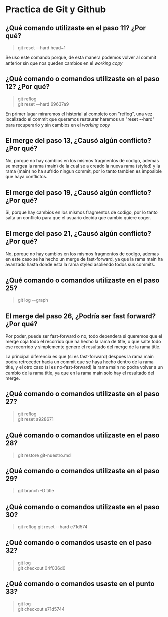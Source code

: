 # Practica de Git y Github

## ¿Qué comando utilizaste en el paso 11? ¿Por qué?

> git reset --hard head~1

Se uso este comando porque, de esta manera podemos volver al commit anterior sin que nos queden cambios en el *working copy*

## ¿Qué comando o comandos utilizaste en el paso 12? ¿Por qué?

> git reflog  
> git reset --hard 69637a9

En primer lugar miraremos el historial al completo con "reflog", una vez localizado el commit que queramos restaurar haremos un "reset --hard" para recuperarlo y sin cambios en el *working copy*

## El merge del paso 13, ¿Causó algún conflicto? ¿Por qué?

No, porque no hay cambios en los mismos fragmentos de codigo, ademas se mergea la rama (main) de la cual se a creado la nueva rama (styled) y la rama (main) no ha sufrido ningun commit, por lo tanto tambien es imposible que haya conflictos.

## El merge del paso 19, ¿Causó algún conflicto? ¿Por qué?

Si, porque hay cambios en los mismos fragmentos de codigo, por lo tanto salta un conflicto para que el usuario decida que cambio quiere coger.


## El merge del paso 21, ¿Causó algún conflicto? ¿Por qué?

No, porque no hay cambios en los mismos fragmentos de codigo, ademas en este caso se ha hecho un merge de fast-forward, ya que la rama main ha avanzado hasta donde esta la rama styled asoliendo todos sus commits.

## ¿Qué comando o comandos utilizaste en el paso 25?

> git log --graph

## El merge del paso 26, ¿Podría ser fast forward? ¿Por qué?

Por poder, puede ser fast-forward o no, todo dependera si queremos que el merge coja todo el recorrido que ha hecho la rama de title, o que salte todo ese recorrido y simplemente genere el resultado del merge de la rama title.

La principal diferencia es que (si es fast-forward) despues la rama main podra retroceder hacia un commit que se haya hecho dentro de la rama title, y el otro caso (si es no-fast-forward) la rama main no podra volver a un cambio de la rama title, ya que en la rama main solo hay el resultado del merge.

## ¿Qué comando o comandos utilizaste en el paso 27?

> git reflog  
> git reset a928671


## ¿Qué comando o comandos utilizaste en el paso 28?

> git restore git-nuestro.md

## ¿Qué comando o comandos utilizaste en el paso 29?

> git branch -D title

## ¿Qué comando o comandos utilizaste en el paso 30?

> git reflog
> git reset --hard e71d574

## ¿Qué comando o comandos usaste en el paso 32?

> git log  
> git checkout 04f036d0


## ¿Qué comando o comandos usaste en el punto 33?

> git log  
> git checkout e71d5744
